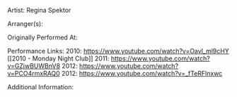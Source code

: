 Artist: Regina Spektor

  

Arranger(s):

  

Originally Performed At:

  

Performance Links:
2010: https://www.youtube.com/watch?v=Oavl_ml9cHY
[[2010 - Monday Night Club]]
2011: https://www.youtube.com/watch?v=GZjwBUWBnV8
2012: https://www.youtube.com/watch?v=PCO4rmxRAQ0
2012: https://www.youtube.com/watch?v=_fTeRFlnxwc

Additional Information: